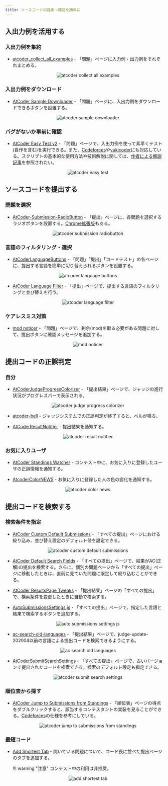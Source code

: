```yaml
---
title: ソースコードの提出・確認を簡単に
---
```


## 入出力例を活用する

### 入出力例を集約

- [atcoder_collect_all_examples](https://greasyfork.org/ja/scripts/387240-atcoder-collect-all-examples) - 「問題」ページに入力例・出力例をそれぞれまとめる。

    <div align="center">
      <img loading = "lazy" src="../../images/userscript/atcoder_collect_all_examples.png" alt="atcoder collect all examples">
    </div>

### 入出力例をダウンロード

- [AtCoder Sample Downloader](https://greasyfork.org/ja/scripts/425977-atcoder-sample-downloader) - 「問題」ページに、入出力例をダウンロードできるボタンを設置する。

    <div align="center">
      <img loading = "lazy" src="../../images/userscript/atcoder_sample_downloader.png" alt="atcoder sample downloader">
    </div>

### バグがないか事前に確認

- [AtCoder Easy Test v2](https://greasyfork.org/ja/scripts/433152-atcoder-easy-test-v2) - 「問題」ページで、入出力例を使って素早くテスト(自作を含む)を実行できる。また、[Codeforces](https://codeforces.com/)や[yukicoder](https://yukicoder.me/)にも対応している。スクリプトの基本的な使用方法や技術解説に関しては、[作者による解説記事](https://qiita.com/magurofly/items/4b60dc02283e70230f71)を参照されたい。

    <div align="center">
      <img loading = "lazy" src="../../images/userscript/atcoder_easy_test.png" alt="atcoder easy test">
    </div>

## ソースコードを提出する

### 問題を選択

- [AtCoder-Submission-RadioButton](https://greasyfork.org/ja/scripts/390828-atcoder-submission-radiobutton) - 「提出」ページに、各問題を選択するラジオボタンを設置する。[Chrome拡張版](https://chrome.google.com/webstore/detail/atcoder-submission-radiob/hkehpabdllmdfmflgjofmgcdbmjafcdd?hl=ja&gl=UA)もある。

    <div align="center">
      <img loading = "lazy" src="../../images/userscript/atcoder_submission_radiobutton.png" alt="atcoder submission radiobutton">
    </div>

### 言語のフィルタリング・選択

- [AtCoderLanguageButtons](https://greasyfork.org/ja/scripts/421663-atcoderlanguagebuttons) - 「問題」「提出」「コードテスト」の各ページに、提出する言語を簡単に切り替えられるボタンを設置する。

    <div align="center">
      <img loading = "lazy" src="../../images/userscript/atcoder_language_buttons.png" alt="atcoder language buttons">
    </div>

- [AtCoder Language Filter](https://greasyfork.org/ja/scripts/398148-atcoder-language-filter) - 「提出」ページで、提出する言語のフィルタリングと並び替えを行う。

    <div align="center">
      <img loading = "lazy" src="../../images/userscript/atcoder_language_filter.png" alt="atcoder language filter">
    </div>

### ケアレスミス対策

- [mod noticer](https://greasyfork.org/ja/scripts/429808-mod-noticer) - 「問題」ページで、剰余(mod)を取る必要がある問題に対して、提出ボタンに確認メッセージを追加する。

    <div align="center">
      <img loading = "lazy" src="../../images/userscript/mod_noticer.png" alt="mod noticer">
    </div>

## 提出コードの正誤判定

### 自分

- [AtCoderJudgeProgressColorizer](https://greasyfork.org/ja/scripts/430903-atcoderjudgeprogresscolorizer) - 「提出結果」ページで、ジャッジの進行状況がプログレスバーで表示される。

    <div align="center">
      <img loading = "lazy" src="../../images/userscript/atcoder_judge_progress_colorizer.png" alt="atcoder judge progress colorizer">
    </div>

- [atcoder-bell](https://greasyfork.org/ja/scripts/377923-atcoder-bell) - ジャッジシステムでの正誤判定が終了すると、ベルが鳴る。

- [AtCoderResultNotifier](https://greasyfork.org/ja/scripts/371225-atcoderresultnotifier) - 提出結果を通知する。

    <div align="center">
      <img loading = "lazy" src="../../images/userscript/atcoder_result_notifier.gif" alt="atcoder result notifier">
    </div>

### お気に入りユーザ

- [AtCoder Standings Watcher](https://greasyfork.org/ja/scripts/428862-atcoder-standings-watcher) - コンテスト中に、お気に入りに登録したユーザの正誤情報を通知する。

- [AtcoderColorNEWS](https://greasyfork.org/ja/scripts/387896-atcodercolornews) - お気に入りに登録した人の色の変化を通知する。

    <div align="center">
      <img loading = "lazy" src="../../images/userscript/atcoder_color_news.png" alt="atcoder color news">
    </div>

## 提出コードを検索する

### 検索条件を指定

- [AtCoder Custom Default Submissions](https://greasyfork.org/ja/scripts/393705-atcoder-custom-default-submissions) - 「すべての提出」ページにおける絞り込み、並び替え設定のデフォルト値を設定できる。

    <div align="center">
      <img loading = "lazy" src="../../images/userscript/atcoder_custom_default_submissions.jpg" alt="atcoder custom default submissions">
    </div>

- [AtCoder Default Search Fields](https://greasyfork.org/ja/scripts/445634-atcoder-default-search-fields) - 「すべての提出」ページで、結果がAC(正解)の提出を検索する。さらに、個別の問題ページから「すべての提出」ページに移動したときは、直前に見ていた問題に限定して絞り込むことができる。

- [AtCoder ResultsPage Tweaks](https://greasyfork.org/ja/scripts/424079-atcoder-resultspage-tweaks) - 「提出結果」ページの「すべての提出」で、検索条件を変更したときに自動で検索する。

- [AutoSubmissionsSettings.js](https://greasyfork.org/ja/scripts/390514-autosubmissionssettings-js) - 「すべての提出」ページで、指定した言語と結果で検索するボタンを追加する。

    <div align="center">
      <img loading = "lazy" src="../../images/userscript/auto_submissions_settings_js.png" alt="auto submissions settings js">
    </div>

- [ac-search-old-languages](https://greasyfork.org/ja/scripts/405745-ac-search-old-languages) - 「提出結果」ページで、judge-update-202004以前の言語による提出コードを検索できるようにする。

    <div align="center">
      <img loading = "lazy" src="../../images/userscript/ac_search_old_languages.png" alt="ac search old languages">
    </div>

- [AtCoderSubmitSearchSettings](https://greasyfork.org/ja/scripts/390424-atcodersubmitsearchsettings) - 「すべての提出」ページで、古いバージョンで提出されたコードを検索できる。検索のデフォルト設定も指定できる。

    <div align="center">
      <img loading = "lazy" src="../../images/userscript/atcoder_submit_search_settings.png" alt="atcoder submit search settings">
    </div>

### 順位表から探す

- [AtCoder Jump to Submissions from Standings](https://greasyfork.org/ja/scripts/397528-atcoder-jump-to-submissions-from-standings) - 「順位表」ページの得点をダブルクリックすると、該当するコンテスタントの実装を見ることができる。[Codeforces](https://codeforces.com/)の仕様を参考にしている。

    <div align="center">
      <img loading = "lazy" src="../../images/userscript/atcoder_jump_to_submissions_from_standings.gif" alt="atcoder jump to submissions from standings">
    </div>

### 最短コード

- [Add Shortest Tab](https://greasyfork.org/ja/scripts/391692-add-shortest-tab) - 開いている問題について、コード長に並べた提出ページのタブを追加する。

    !!! warning "注意"
        コンテスト中の利用は非推奨。

    <div align="center">
      <img loading = "lazy" src="../../images/userscript/add_shortest_tab.jpeg" alt="add shortest tab">
    </div>
